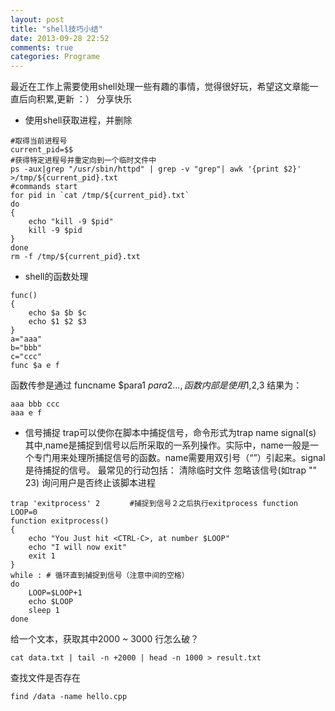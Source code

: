 ```yaml
---
layout: post
title: "shell技巧小结"
date: 2013-09-28 22:52
comments: true
categories: Programe
---
```

最近在工作上需要使用shell处理一些有趣的事情，觉得很好玩，希望这文章能一直后向积累,更新 ：） 分享快乐

* 使用shell获取进程，并删除

```
#取得当前进程号
current_pid=$$
#获得特定进程号并重定向到一个临时文件中
ps -aux|grep "/usr/sbin/httpd" | grep -v "grep"| awk '{print $2}' >/tmp/${current_pid}.txt
#commands start
for pid in `cat /tmp/${current_pid}.txt`
do
{
    echo "kill -9 $pid"
    kill -9 $pid
}
done 
rm -f /tmp/${current_pid}.txt 
```

* shell的函数处理

```
func()
{
    echo $a $b $c
    echo $1 $2 $3
}
a="aaa"
b="bbb"
c="ccc"
func $a e f
```

函数传参是通过 funcname $para1 $para2 ...,函数内部是使用$1,$2,$3
结果为：

```
aaa bbb ccc
aaa e f 
```

* 信号捕捉
trap可以使你在脚本中捕捉信号，命令形式为trap name signal(s)
其中,name是捕捉到信号以后所采取的一系列操作。实际中，name一般是一个专门用来处理所捕捉信号的函数。name需要用双引号（“”）引起来。signal是待捕捉的信号。
最常见的行动包括： 清除临时文件 忽略该信号(如trap "" 23) 询问用户是否终止该脚本进程

```
trap 'exitprocess' 2　　　　#捕捉到信号２之后执行exitprocess function
LOOP=0
function exitprocess()
{
    echo "You Just hit <CTRL-C>, at number $LOOP"
    echo "I will now exit"
    exit 1
}
while : # 循环直到捕捉到信号（注意中间的空格） 
do
    LOOP=$LOOP+1
    echo $LOOP
    sleep 1
done 
```

给一个文本，获取其中2000 ~ 3000 行怎么破？

```
cat data.txt | tail -n +2000 | head -n 1000 > result.txt
```

查找文件是否存在

```
find /data -name hello.cpp 
```

